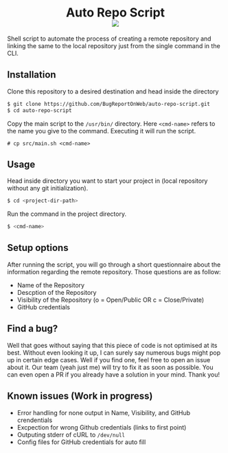 <h1 id="header" align="center">
    Auto Repo Script
    <div id="badge">
        <img id="last-commit" src="https://img.shields.io/github/last-commit/BugReportOnWeb/auto-repo-script" />
    </div>
</h1>

Shell script to automate the process of creating a remote repository and linking the same to the local repository just from the single command in the CLI.

## Installation
Clone this repository to a desired destination and head inside the directory
```bash
$ git clone https://github.com/BugReportOnWeb/auto-repo-script.git
$ cd auto-repo-script
```

Copy the main script to the `/usr/bin/` directory. Here `<cmd-name>` refers to the name you give to the command. Executing it will run the script.
```
# cp src/main.sh <cmd-name>
```

## Usage
Head inside directory you want to start your project in (local repository without any git initialization).
```bash
$ cd <project-dir-path>
```

Run the command in the project directory.
```bash
$ <cmd-name>
```

## Setup options
After running the script, you will go through a short questionnaire about the information regarding the remote repository. Those questions are as follow:
* Name of the Repository
* Descption of the Repository
* Visibility of the Repository (o = Open/Public OR c = Close/Private)
* GitHub credentials


## Find a bug?
Well that goes without saying that this piece of code is not optimised at its best. Without even looking it up, I can surely say numerous bugs might pop up in certain edge cases. Well if you find one, feel free to open an issue about it. Our team (yeah just me) will try to fix it as soon as possible. You can even open a PR if you already have a solution in your mind. Thank you!

## Known issues (Work in progress)
- Error handling for none output in Name, Visibility, and GitHub crendentials
- Excpection for wrong Github credentials (links to first point)
- Outputing stderr of cURL to `/dev/null`
- Config files for GitHub credentials for auto fill

